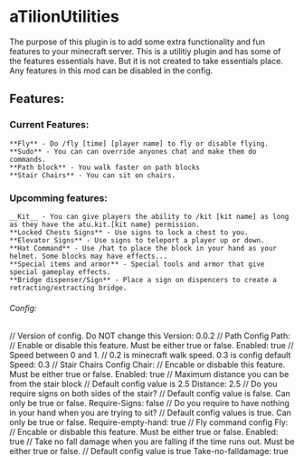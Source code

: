 # aTilionUtilities

The purpose of this plugin is to add some extra functionality and fun features to your minecraft server.
This is a utilitiy plugin and has some of the features essentials have. But it is not created to take essentials place.
Any features in this mod can be disabled in the config.

## Features:

### Current Features:
    **Fly** - Do /fly [time] [player name] to fly or disable flying.
    **Sudo** - You can can override anyones chat and make them do commands.
    **Path block** - You walk faster on path blocks
    **Stair Chairs** - You can sit on chairs.


###  Upcomming features:
    __Kit__ - You can give players the ability to /kit [kit name] as long as they have the atu.kit.[kit name} permission.
    **Locked Chests Signs** - Use signs to lock a chest to you.
    **Elevator Signs** - Use signs to teleport a player up or down.
    **Hat Command** - Use /hat to place the block in your hand as your helmet. Some blocks may have effects...
    **Special items and armor** - Special tools and armor that give special gameplay effects.
    **Bridge dispenser/Sign** - Place a sign on dispencers to create a retracting/extracting bridge.


###### Config:
// Version of config. Do NOT change this
Version: 0.0.2
// Path Config
Path:
  // Enable or disable this feature. Must be either true or false.
  Enabled: true
  // Speed between 0 and 1.
  // 0.2 is minecraft walk speed. 0.3 is config default
  Speed: 0.3
// Stair Chairs Config
Chair:
 // Encable or disbable this feature. Must be either true or false.
 Enabled: true
 // Maximum distance you can be from the stair block
 // Default config value is 2.5
 Distance: 2.5
 // Do you require signs on both sides of the stair?
 // Default config value is false. Can only be true or false.
 Require-Signs: false
 // Do you require to have nothing in your hand when you are trying to sit?
 // Default config values is true. Can only be true or false.
 Require-empty-hand: true
// Fly command config
Fly:
 // Encable or disbable this feature. Must be either true or false.
 Enabled: true
 // Take no fall damage when you are falling if the time runs out. Must be either true or false.
 // Default config value is true
 Take-no-falldamage: true
